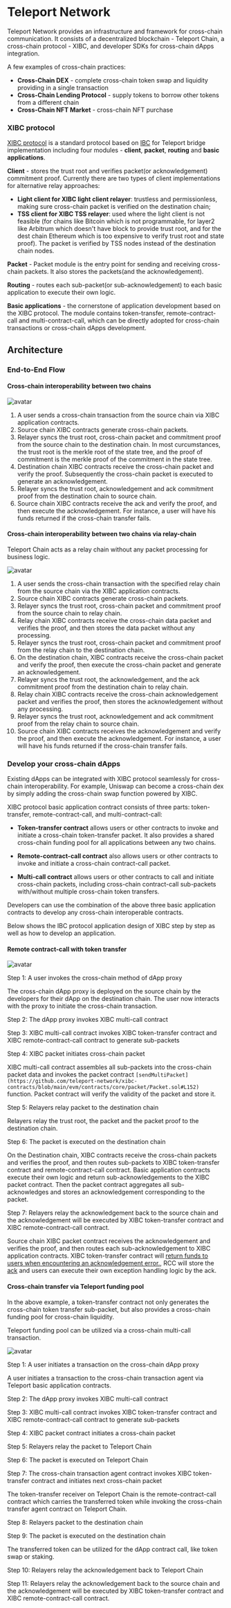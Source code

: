 # Teleport Network

Teleport Network provides an infrastructure and framework for cross-chain communication. It consists of a decentralized blockchain - Teleport Chain, a cross-chain protocol - XIBC, and developer SDKs for cross-chain dApps integration.

A few examples of cross-chain practices:

* **Cross-Chain DEX** - complete cross-chain token swap and liquidity providing in a single transaction
* **Cross-Chain Lending Protocol** - supply tokens to borrow other tokens from a different chain
* **Cross-Chain NFT Market** - cross-chain NFT purchase

### XIBC protocol

[XIBC protocol](https://chain-docs.teleport.network/modules/XIBC/index.html) is a standard protocol based on [IBC](https://ibcprotocol.org/) for Teleport bridge implementation including four modules - **client**, **packet**, **routing** and **basic applications**.

**Client** - stores the trust root and verifies packet(or acknowledgement) commitment proof. Currently there are two types of client implementations for alternative relay approaches:
* **Light client for XIBC light client relayer**: trustless and permissionless, making sure cross-chain packet is verified on the destination chain; 
* **TSS client for XIBC TSS relayer**: used where the light client is not feasible (for chains like Bitcoin which is not programmable, for layer2 like Arbitrum which doesn't have block to provide trust root, and for the dest chain Ethereum which is too expensive to verify trust root and state proof). The packet is verified by TSS nodes instead of the destination chain nodes.
   
**Packet** - Packet module is the entry point for sending and receiving cross-chain packets. It also stores the packets(and the acknowledgement).

**Routing** - routes each sub-packet(or sub-acknowledgement) to each basic application to execute their own logic.

**Basic applications** - the cornerstone of application development based on the XIBC protocol. The module contains  token-transfer, remote-contract-call and multi-contract-call, which can be directly adopted for cross-chain transactions or cross-chain dApps development.

## Architecture

### End-to-End Flow

#### Cross-chain interoperability between two chains

![avatar](./cross-chain.svg)

1. A user sends a cross-chain transaction from the source chain via XIBC application contracts.
2. Source chain XIBC contracts generate cross-chain packets.
3. Relayer syncs the trust root, cross-chain packet and commitment proof from the source chain to the destination chain. In most curcumstances, the trust root is the merkle root of the state tree, and the proof of commitment is the merkle proof of the commitment in the state tree.
4. Destination chain XIBC contracts receive the cross-chain packet and verify the proof. Subsequently the cross-chain packet is executed to generate an acknowledgement.
5. Relayer syncs the trust root, acknowledgement and ack commitment proof from the destination chain to source chain.
6. Source chain XIBC contracts receive the ack and verify the proof, and then execute the acknowledgement. For instance, a user will have his funds returned if the cross-chain transfer fails.


#### Cross-chain interoperability between two chains via relay-chain

Teleport Chain acts as a relay chain without any packet processing for business logic.

![avatar](./cross-chain-with-relay.svg)

1. A user sends the cross-chain transaction with the specified relay chain from the source chain via the XIBC application contracts.
2. Source chain XIBC contracts generate cross-chain packets.
3. Relayer syncs the trust root, cross-chain packet and commitment proof from the source chain to relay chain.
4. Relay chain XIBC contracts receive the cross-chain data packet and verifies the proof, and then stores the data packet without any processing.
5. Relayer syncs the trust root, cross-chain packet and commitment proof from the relay chain to the destination chain.
6. On the destination chain, XIBC contracts receive the cross-chain packet and verify the proof, then execute the cross-chain packet and generate an acknowledgement.
7. Relayer syncs the trust root, the acknowledgement, and the ack commitment proof from the destination chain to relay chain.
8. Relay chain XIBC contracts receive the cross-chain acknowledgement packet and verifies the proof, then stores the acknowledgement without any processing.
9. Relayer syncs the trust root, acknowledgement and ack commitment proof from the relay chain to source chain.
10. Source chain XIBC contracts receives the acknowledgement and verify the proof, and then execute the acknowledgement. For instance, a user will have his funds returned if the cross-chain transfer fails.

### Develop your cross-chain dApps

Existing dApps can be integrated with XIBC protocol seamlessly for cross-chain interoperability. For example, Uniswap can become a cross-chain dex by simply adding the cross-chain swap function powered by XIBC.

XIBC protocol basic application contract consists of three parts: token-transfer, remote-contract-call, and multi-contract-call:

* **Token-transfer contract** allows users or other contracts to invoke and initiate a cross-chain token-transfer packet. It also provides a shared cross-chain funding pool for all applications between any two chains.

* **Remote-contract-call contract** also allows users or other contracts to invoke and initiate a cross-chain contract-call packet.

* **Multi-call contract** allows users or other contracts to call and initiate cross-chain packets, including cross-chain contract-call sub-packets with/without multiple cross-chain token transfers.

Developers can use the combination of the above three basic application contracts to develop any cross-chain interoperable contracts.

Below shows the IBC protocol application design of XIBC step by step as well as how to develop an application. 

#### Remote contract-call with token transfer

![avatar](./rcc-with-transfer.svg)

Step 1: A user invokes the cross-chain method of dApp proxy

The cross-chain dApp proxy is deployed on the source chain by the developers for their dApp on the destination chain. The user now interacts with the proxy to initiate the cross-chain transaction. 

Step 2: The dApp proxy invokes XIBC multi-call contract

Step 3: XIBC multi-call contract invokes XIBC token-transfer contract and XIBC remote-contract-call contract to generate sub-packets

Step 4: XIBC packet initiates cross-chain packet

XIBC multi-call contract assembles all sub-packets into the cross-chain packet data and invokes the packet contract `[sendMultiPacket](https://github.com/teleport-network/xibc-contracts/blob/main/evm/contracts/core/packet/Packet.sol#L152)` function. Packet contract will verify the validity of the packet and store it.

Step 5: Relayers relay packet to the destination chain

Relayers relay the trust root, the packet and the packet proof to the destination chain.

Step 6: The packet is executed on the destination chain

On the Destination chain, XIBC contracts receive the cross-chain packets and verifies the proof, and then routes sub-packets to XIBC token-transfer contract and remote-contract-call contract. Basic application contracts execute their own logic and return sub-acknowledgements to the XIBC packet contract. Then the packet contract aggregates all sub-acknowledges and stores an acknowledgement corresponding to the packet.

Step 7: Relayers relay the acknowledgement back to the source chain and the acknowledgement will be executed by XIBC token-transfer contract and XIBC remote-contract-call contract.

Source chain XIBC packet contract receives the acknowledgement and verifies the proof, and then routes each sub-acknowledgement to XIBC application contracts. 
XIBC token-transfer contract will [return funds to users when encountering an acknowledgement error.](https://github.com/teleport-network/xibc-contracts/blob/main/evm/contracts/apps/transfer/Transfer.sol#L434), RCC will store the [ack](https://github.com/teleport-network/xibc-contracts/blob/main/evm/contracts/apps/rcc/RCC.sol#L156) and users can execute their own exception handling logic by the ack.

#### Cross-chain transfer via Teleport funding pool

In the above example, a token-transfer contract not only generates the cross-chain token transfer sub-packet, but also provides a cross-chain funding pool for cross-chain liquidity.

Teleport funding pool can be utilized via a cross-chain multi-call transaction.

![avatar](./2hop-transfer.svg)

Step 1: A user initiates a transaction on the cross-chain dApp proxy

A user initiates a transaction to the cross-chain transaction agent via Teleport basic application contracts.

Step 2: The dApp proxy invokes XIBC multi-call contract

Step 3: XIBC multi-call contract invokes XIBC token-transfer contract and XIBC remote-contract-call contract to generate sub-packets

Step 4: XIBC packet contract initiates a cross-chain packet

Step 5: Relayers relay the packet to Teleport Chain

Step 6: The packet is executed on Teleport Chain

Step 7: The cross-chain transaction agent contract invokes XIBC token-transfer contract and initiates next cross-chain packet

The token-transfer receiver on Teleport Chain is the remote-contract-call contract which carries the transferred token while invoking the cross-chain transfer agent contract on Teleport Chain.

Step 8: Relayers packet to the destination chain

Step 9: The packet is executed on the destination chain

The transferred token can be utilized for the dApp contract call, like token swap or staking.

Step 10: Relayers relay the acknowledgement back to Teleport Chain

Step 11: Relayers relay the acknowledgement back to the source chain and the acknowledgement will be executed by XIBC token-transfer contract and XIBC remote-contract-call contract.

